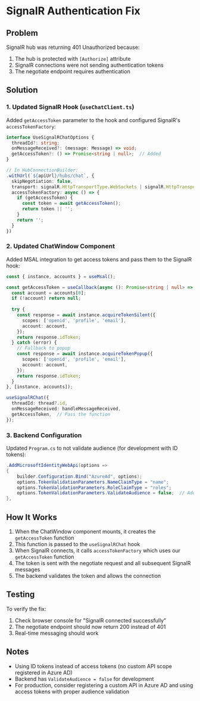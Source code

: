 # SignalR Authentication Fix

## Problem
SignalR hub was returning 401 Unauthorized because:
1. The hub is protected with `[Authorize]` attribute
2. SignalR connections were not sending authentication tokens
3. The negotiate endpoint requires authentication

## Solution

### 1. Updated SignalR Hook (`useChatClient.ts`)
Added `getAccessToken` parameter to the hook and configured SignalR's `accessTokenFactory`:

```typescript
interface UseSignalRChatOptions {
  threadId?: string;
  onMessageReceived?: (message: Message) => void;
  getAccessToken?: () => Promise<string | null>;  // Added
}

// In HubConnectionBuilder:
.withUrl(`${apiUrl}/hubs/chat`, {
  skipNegotiation: false,
  transport: signalR.HttpTransportType.WebSockets | signalR.HttpTransportType.ServerSentEvents | signalR.HttpTransportType.LongPolling,
  accessTokenFactory: async () => {
    if (getAccessToken) {
      const token = await getAccessToken();
      return token || '';
    }
    return '';
  }
})
```

### 2. Updated ChatWindow Component
Added MSAL integration to get access tokens and pass them to the SignalR hook:

```typescript
const { instance, accounts } = useMsal();

const getAccessToken = useCallback(async (): Promise<string | null> => {
  const account = accounts[0];
  if (!account) return null;
  
  try {
    const response = await instance.acquireTokenSilent({
      scopes: ['openid', 'profile', 'email'],
      account: account,
    });
    return response.idToken;
  } catch (error) {
    // Fallback to popup
    const response = await instance.acquireTokenPopup({
      scopes: ['openid', 'profile', 'email'],
      account: account,
    });
    return response.idToken;
  }
}, [instance, accounts]);

useSignalRChat({
  threadId: thread?.id,
  onMessageReceived: handleMessageReceived,
  getAccessToken,  // Pass the function
});
```

### 3. Backend Configuration
Updated `Program.cs` to not validate audience (for development with ID tokens):

```csharp
.AddMicrosoftIdentityWebApi(options =>
{
    builder.Configuration.Bind("AzureAd", options);
    options.TokenValidationParameters.NameClaimType = "name";
    options.TokenValidationParameters.RoleClaimType = "roles";
    options.TokenValidationParameters.ValidateAudience = false;  // Added
},
```

## How It Works

1. When the ChatWindow component mounts, it creates the `getAccessToken` function
2. This function is passed to the `useSignalRChat` hook
3. When SignalR connects, it calls `accessTokenFactory` which uses our `getAccessToken` function
4. The token is sent with the negotiate request and all subsequent SignalR messages
5. The backend validates the token and allows the connection

## Testing

To verify the fix:
1. Check browser console for "SignalR connected successfully"
2. The negotiate endpoint should now return 200 instead of 401
3. Real-time messaging should work

## Notes

- Using ID tokens instead of access tokens (no custom API scope registered in Azure AD)
- Backend has `ValidateAudience = false` for development
- For production, consider registering a custom API in Azure AD and using access tokens with proper audience validation
